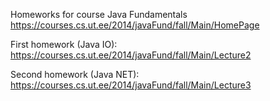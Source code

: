 

Homeworks for course Java Fundamentals
https://courses.cs.ut.ee/2014/javaFund/fall/Main/HomePage

First homework (Java IO): https://courses.cs.ut.ee/2014/javaFund/fall/Main/Lecture2

Second homework (Java NET): https://courses.cs.ut.ee/2014/javaFund/fall/Main/Lecture3
